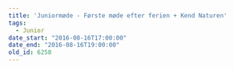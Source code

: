 ```yaml
---
title: 'Juniormøde - Første møde efter ferien + Kend Naturen'
tags:
  - Junior
date_start: "2016-08-16T17:00:00"
date_end: "2016-08-16T19:00:00"
old_id: 6258
---
```

